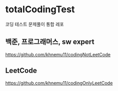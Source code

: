 # totalCodingTest
코딩 테스트 문제풀이 통합 레포

## 백준, 프로그래머스, sw expert

https://github.com/khnemu11/codingNotLeetCode

## LeetCode

https://github.com/khnemu11/codingOnlyLeetCode
